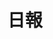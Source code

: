 ---
layout: page
permalink: report
title: 日報
sections:
  - type: report.html
    title: 日報
    subtitle: Report
---